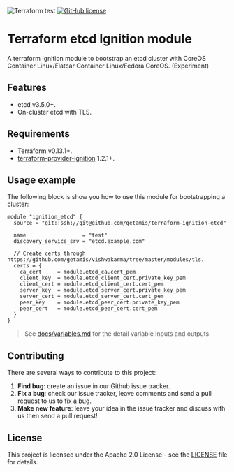![Terraform test](https://github.com/getamis/terraform-ignition-etcd/workflows/Terraform%20test/badge.svg) [![GitHub license](https://img.shields.io/github/license/getamis/terraform-ignition-etcd)](https://github.com/getamis/terraform-ignition-etcd/blob/master/LICENSE)
# Terraform etcd Ignition module
A terraform Ignition module to bootstrap an etcd cluster with CoreOS Container Linux/Flatcar Container Linux/Fedora CoreOS. (Experiment)

## Features

* etcd v3.5.0+.
* On-cluster etcd with TLS. 

## Requirements

* Terraform v0.13.1+.
* [terraform-provider-ignition](https://github.com/terraform-providers/terraform-provider-ignition) 1.2.1+.

## Usage example
The following block is show you how to use this module for bootstrapping a cluster:
 
```hcl
module "ignition_etcd" {
  source = "git::ssh://git@github.com/getamis/terraform-ignition-etcd"

  name                  = "test"
  discovery_service_srv = "etcd.example.com"

  // Create certs through https://github.com/getamis/vishwakarma/tree/master/modules/tls.
  certs = {
    ca_cert     = module.etcd_ca.cert_pem
    client_key  = module.etcd_client_cert.private_key_pem
    client_cert = module.etcd_client_cert.cert_pem
    server_key  = module.etcd_server_cert.private_key_pem
    server_cert = module.etcd_server_cert.cert_pem
    peer_key    = module.etcd_peer_cert.private_key_pem
    peer_cert   = module.etcd_peer_cert.cert_pem
  }
}
```

> See [docs/variables.md](docs/variables.md) for the detail variable inputs and outputs.

## Contributing
There are several ways to contribute to this project:

1. **Find bug**: create an issue in our Github issue tracker.
2. **Fix a bug**: check our issue tracker, leave comments and send a pull request to us to fix a bug.
3. **Make new feature**: leave your idea in the issue tracker and discuss with us then send a pull request!

## License
This project is licensed under the Apache 2.0 License - see the [LICENSE](LICENSE) file for details.
